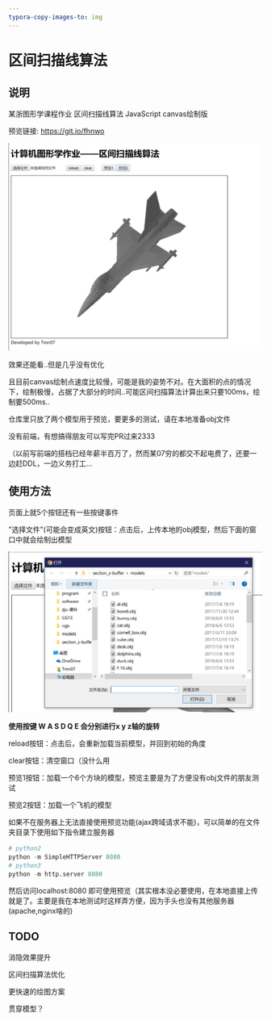 ```yaml
---
typora-copy-images-to: img
---
```


# 区间扫描线算法

## 说明

某浙图形学课程作业 区间扫描线算法 JavaScript canvas绘制版

预览链接: https://git.io/fhnwo

![1547378845691](.\img\1547378845691.png)

效果还能看..但是几乎没有优化

且目前canvas绘制点速度比较慢，可能是我的姿势不对。在大面积的点的情况下，绘制极慢，占据了大部分的时间..可能区间扫描算法计算出来只要100ms，绘制要500ms..

仓库里只放了两个模型用于预览，要更多的测试，请在本地准备obj文件

没有前端，有想搞得朋友可以写完PR过来2333

（以前写前端的搭档已经年薪半百万了，然而某07穷的都交不起电费了，还要一边赶DDL，一边义务打工...

## 使用方法

页面上就5个按钮还有一些按键事件

"选择文件"(可能会变成英文)按钮：点击后，上传本地的obj模型，然后下面的窗口中就会绘制出模型

![1547379051469](.\img\1547379051469.png)

**使用按键 W A S D Q E 会分别进行x y z轴的旋转**

reload按钮：点击后，会重新加载当前模型，并回到初始的角度

clear按钮：清空窗口（没什么用

预览1按钮：加载一个6个方块的模型，预览主要是为了方便没有obj文件的朋友测试

预览2按钮：加载一个飞机的模型

如果不在服务器上无法直接使用预览功能(ajax跨域请求不能)，可以简单的在文件夹目录下使用如下指令建立服务器

```python
# python2
python -m SimpleHTTPServer 8080
# python3
python -m http.server 8080
```

然后访问localhost:8080 即可使用预览（其实根本没必要使用，在本地直接上传就是了。主要是我在本地测试时这样弄方便，因为手头也没有其他服务器(apache,nginx啥的)

## TODO

消隐效果提升

区间扫描算法优化

更快速的绘图方案

贯穿模型？